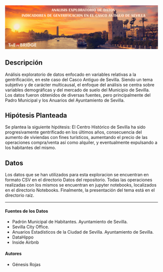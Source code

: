![HeaderEDA](Header.jpg)

**Descripción**
-----------
Análisis exploratorio de datos enfocado en variables relativas a la gentrificación, en este caso del Casco Antiguo de Sevilla. Siendo un tema subjetivo y de carácter multicausal, el enfoque del análisis se centra sobre variables demográficas y del mercado de suelo del Municipio de Sevilla. Los datos fueron obtenidos de diversas fuentes, pero principalmente del Padro Municipal y los Anuarios del Ayuntamiento de Sevilla. 

**Hipótesis Planteada**
-----------
Se plantea la siguiente hipótesis: El Centro Histórico de Sevilla ha sido progresivamente gentrificado en los últimos años, consecuencia del aumento de viviendas con fines turísticos, aumentando el precio de las operaciones compra/venta así como alquiler, y eventualmente expulsando a los habitantes del mismo.

**Datos**
-----------

Los datos que se han utilizados para esta exploracion se encuentran en formato CSV en el directorio Datos del repositorio. Todas las operaciones realizadas con los mismos se encuentran en jupyter notebooks, localizados en el directorio Notebooks. Finalmente, la presentación del tema está en el directorio raíz. 

-----------
#### Fuentes de los Datos
* Padrón Municipal de Habitantes. Ayuntamiento de Sevilla. 
* Sevilla City Office.
* Anuarios Estadísticos de la Ciudad de Sevilla. Ayuntamiento de Sevilla.
* DataHippo 
* Inside Airbnb

#### Autores
* Génesis Rojas
